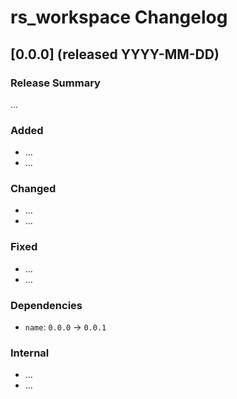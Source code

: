 # rs_workspace Changelog

## [0.0.0] (released YYYY-MM-DD)

### Release Summary

...

### Added

* ...
* ...

### Changed

* ...
* ...

### Fixed

* ...
* ...

### Dependencies

* `name`: `0.0.0` -> `0.0.1`

### Internal

* ...
* ...
